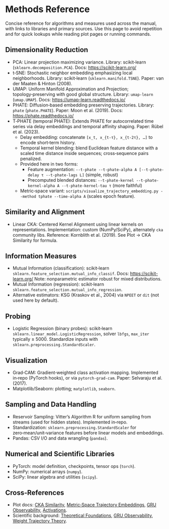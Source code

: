 # Methods Reference

Concise reference for algorithms and measures used across the manual, with links to libraries and primary sources. Use this page to avoid repetition and for quick lookups while reading plot pages or running commands.

## Dimensionality Reduction

- PCA: Linear projection maximizing variance. Library: scikit‑learn (`sklearn.decomposition.PCA`). Docs: https://scikit-learn.org/
- t‑SNE: Stochastic neighbor embedding emphasizing local neighborhoods. Library: scikit‑learn (`sklearn.manifold.TSNE`). Paper: van der Maaten & Hinton (2008).
- UMAP: Uniform Manifold Approximation and Projection; topology‑preserving with good global structure. Library: `umap-learn` (`umap.UMAP`). Docs: https://umap-learn.readthedocs.io/
- PHATE: Diffusion‑based embedding preserving trajectories. Library: `phate` (`phate.PHATE`). Paper: Moon et al. (2019). Docs: https://phate.readthedocs.io/
- T‑PHATE (temporal PHATE): Extends PHATE for autocorrelated time series via delay embeddings and temporal affinity shaping. Paper: Rübel et al. (2023).
  - Delay embedding: concatenate `[x_t, x_{t-τ}, x_{t-2τ}, …]` to encode short‑term history.
  - Temporal kernel blending: blend Euclidean feature distance with a scaled time distance inside sequences; cross‑sequence pairs penalized.
  - Provided here in two forms:
    - Feature augmentation: `--t-phate --t-phate-alpha A [--t-phate-delay τ --t-phate-lags L]` (simple, robust)
    - Precomputed blended distances: `--t-phate-kernel --t-phate-kernel-alpha A --t-phate-kernel-tau τ` (more faithful)
  - Metric‑space variant: `scripts/visualize_trajectory_embedding.py --method tphate --time-alpha A` (scales epoch feature).

## Similarity and Alignment

- Linear CKA: Centered Kernel Alignment using linear kernels on representations. Implementation: custom (NumPy/SciPy), alternately `cka` community libs. Reference: Kornblith et al. (2019). See Plot → CKA Similarity for formula.

## Information Measures

- Mutual Information (classification): scikit‑learn `sklearn.feature_selection.mutual_info_classif`. Docs: https://scikit-learn.org/ Note: nonparametric estimator robust for mixed distributions.
- Mutual Information (regression): scikit‑learn `sklearn.feature_selection.mutual_info_regression`.
- Alternative estimators: KSG (Kraskov et al., 2004) via `NPEET` or `dit` (not used here by default).

## Probing

- Logistic Regression (binary probes): scikit‑learn `sklearn.linear_model.LogisticRegression`, solver `lbfgs`, `max_iter` typically ≥ 5000. Standardize inputs with `sklearn.preprocessing.StandardScaler`.

## Visualization

- Grad‑CAM: Gradient‑weighted class activation mapping. Implemented in‑repo (PyTorch hooks), or via `pytorch-grad-cam`. Paper: Selvaraju et al. (2017).
- Matplotlib/Seaborn: plotting; `matplotlib`, `seaborn`.

## Sampling and Data Handling

- Reservoir Sampling: Vitter’s Algorithm R for uniform sampling from streams (used for hidden states). Implemented in‑repo.
- Standardization: `sklearn.preprocessing.StandardScaler` for zero‑mean/unit‑variance features before linear models and embeddings.
- Pandas: CSV I/O and data wrangling (`pandas`).

## Numerical and Scientific Libraries

- PyTorch: model definition, checkpoints, tensor ops (`torch`).
- NumPy: numerical arrays (`numpy`).
- SciPy: linear algebra and utilities (`scipy`).

## Cross‑References

- Plot docs: [CKA Similarity](../manual/plots/cka.md), [Metric‑Space Trajectory Embeddings](../manual/plots/trajectory_metric_space.md), [GRU Observability](../manual/plots/gru_observability.md), [Activations](../manual/plots/activations.md).
- Scientific background: [Theoretical Foundations](../scientific/theoretical_foundations.md), [GRU Observability](../scientific/gru_observability_literature.md), [Weight Trajectory Theory](../scientific/weight_embeddings_theory.md).
